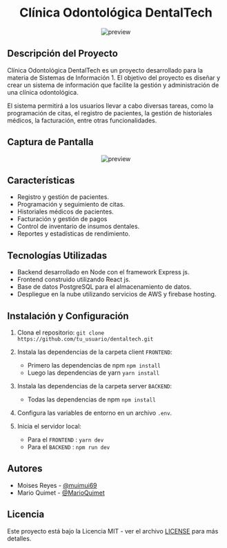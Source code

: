 <h1 align="center">Clínica Odontológica DentalTech</h1>

<p align="center">
  <img src="https://raw.githubusercontent.com/muimui69/SI1-DentalTech/main/client/src/assets/avatar.webp" alt="preview">
</p>

## Descripción del Proyecto

Clínica Odontológica DentalTech es un proyecto desarrollado para la materia de Sistemas de Información 1. El objetivo del proyecto es diseñar y crear un sistema de información que facilite la gestión y administración de una clínica odontológica.

El sistema permitirá a los usuarios llevar a cabo diversas tareas, como la programación de citas, el registro de pacientes, la gestión de historiales médicos, la facturación, entre otras funcionalidades.

## Captura de Pantalla

<p align="center">
  <img src="https://raw.githubusercontent.com/muimui69/SI1-DentalTech/main/client/src/assets/preview.webp" alt="preview">
</p>


## Características

- Registro y gestión de pacientes.
- Programación y seguimiento de citas.
- Historiales médicos de pacientes.
- Facturación y gestión de pagos
- Control de inventario de insumos dentales.
- Reportes y estadísticas de rendimiento.

## Tecnologías Utilizadas

- Backend desarrollado en Node con el framework Express js.
- Frontend construido utilizando React js.
- Base de datos PostgreSQL para el almacenamiento de datos.
- Despliegue en la nube utilizando servicios de AWS y firebase hosting.

## Instalación y Configuración

1. Clona el repositorio: `git clone https://github.com/tu_usuario/dentaltech.git`
2. Instala las dependencias de la carpeta client `FRONTEND`: 

    - Primero las dependencias de npm `npm install`
    - Luego las dependencias de yarn `yarn install`

3. Instala las dependencias de la carpeta server `BACKEND`: 

    - Todas las dependencias de npm `npm install`
    
4. Configura las variables de entorno en un archivo `.env`.

5. Inicia el servidor local: 
    - Para el `FRONTEND` : `yarn dev`
    - Para el `BACKEND` : `npm run dev`

## Autores

- Moises Reyes - [@muimui69](https://github.com/muimui69)
- Mario Quimet - [@MarioQuimet](https://github.com/MarioQuimet)

## Licencia

Este proyecto está bajo la Licencia MIT - ver el archivo [LICENSE](https://github.com/muimui69/SI1-DentalTech/blob/legacy/LICENSE) para más detalles.

